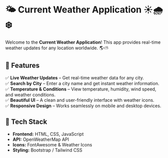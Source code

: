 # 🌤️ Current Weather Application ☀️🌧️❄️

Welcome to the **Current Weather Application**! This app provides real-time weather updates for any location worldwide. 🌎⛅

## 🚀 Features
✅ **Live Weather Updates** – Get real-time weather data for any city.  
✅ **Search by City** – Enter a city name and get instant weather information.  
✅ **Temperature & Conditions** – View temperature, humidity, wind speed, and weather conditions.  
✅ **Beautiful UI** – A clean and user-friendly interface with weather icons.  
✅ **Responsive Design** – Works seamlessly on mobile and desktop devices.  

## 🎨 Tech Stack
- **Frontend:** HTML, CSS, JavaScript  
- **API:** OpenWeatherMap API  
- **Icons:** FontAwesome & Weather Icons  
- **Styling:** Bootstrap / Tailwind CSS  

